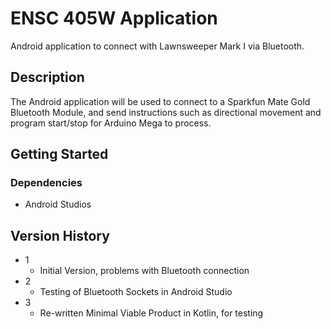 # ENSC 405W Application

Android application to connect with Lawnsweeper Mark I via Bluetooth.

## Description

The Android application will be used to connect to a Sparkfun Mate Gold Bluetooth Module, and send instructions such as directional movement and program start/stop for Arduino Mega to process.

## Getting Started

### Dependencies

* Android Studios

## Version History

* 1
    * Initial Version, problems with Bluetooth connection
* 2
    * Testing of Bluetooth Sockets in Android Studio
* 3
    * Re-written Minimal Viable Product in Kotlin, for testing
